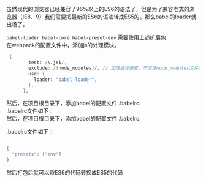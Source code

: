 虽然现代的浏览器已经兼容了96%以上的ES6的语法了，但是为了兼容老式的浏览器（IE8、9）我们需要把最新的ES6的语法转成ES5的。那么babel的loader就出场了。

`babel-loader babel-core babel-preset-env`  需要使用上述扩展包<br />在webpack的配置文件中，添加js的处理模块。
```c
 {
        test: /\.js$/,
        exclude: /(node_modules)/, // 加快编译速度，不包含node_modules文件夹内容
        use: {
          loader: "babel-loader",
        },
      },
```
然后，在项目根目录下，添加babel的配置文件 .babelrc.<br />.babelrc文件如下：<br />然后，在项目根目录下，添加babel的配置文件 .babelrc.

.babelrc文件如下：
```c

{
  "presets": ["env"]
}

```
然后打包后就可以将ES6的代码转换成ES5的代码

